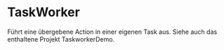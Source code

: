 # TaskWorker
Führt eine übergebene Action in einer eigenen Task aus.
Siehe auch das enthaltene Projekt TaskworkerDemo.
